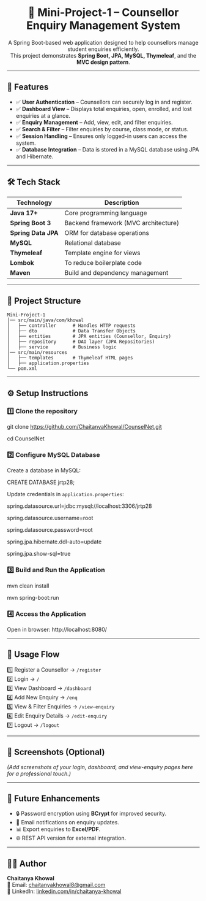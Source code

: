 <h1 align="center">📌 Mini-Project-1 – Counsellor Enquiry Management System</h1>

<p align="center">
A Spring Boot-based web application designed to help counsellors manage student enquiries efficiently.<br>
This project demonstrates <b>Spring Boot, JPA, MySQL, Thymeleaf</b>, and the <b>MVC design pattern</b>.
</p>

---

<h2>🚀 Features</h2>

- ✅ **User Authentication** – Counsellors can securely log in and register.  
- ✅ **Dashboard View** – Displays total enquiries, open, enrolled, and lost enquiries at a glance.  
- ✅ **Enquiry Management** – Add, view, edit, and filter enquiries.  
- ✅ **Search & Filter** – Filter enquiries by course, class mode, or status.  
- ✅ **Session Handling** – Ensures only logged-in users can access the system.  
- ✅ **Database Integration** – Data is stored in a MySQL database using JPA and Hibernate.  

---

<h2>🛠️ Tech Stack</h2>

| Technology          | Description                          |
|---------------------|--------------------------------------|
| **Java 17+**        | Core programming language            |
| **Spring Boot 3**   | Backend framework (MVC architecture) |
| **Spring Data JPA** | ORM for database operations          |
| **MySQL**           | Relational database                  |
| **Thymeleaf**       | Template engine for views            |
| **Lombok**          | To reduce boilerplate code           |
| **Maven**           | Build and dependency management      |

---

<h2>📂 Project Structure</h2>


```
Mini-Project-1
│── src/main/java/com/khowal
│   ├── controller      # Handles HTTP requests
│   ├── dto             # Data Transfer Objects
│   ├── entities        # JPA entities (Counsellor, Enquiry)
│   ├── repository      # DAO layer (JPA Repositories)
│   ├── service         # Business logic
│── src/main/resources
│   ├── templates       # Thymeleaf HTML pages
│   ├── application.properties
└── pom.xml
```
---

<h2>⚙️ Setup Instructions</h2>

### 1️⃣ Clone the repository
git clone https://github.com/ChaitanyaKhowal/CounselNet.git

cd CounselNet

### 2️⃣ Configure MySQL Database

Create a database in MySQL:

CREATE DATABASE jrtp28;

Update credentials in `application.properties`:

spring.datasource.url=jdbc:mysql://localhost:3306/jrtp28

spring.datasource.username=root

spring.datasource.password=root

spring.jpa.hibernate.ddl-auto=update

spring.jpa.show-sql=true

### 3️⃣ Build and Run the Application

mvn clean install

mvn spring-boot:run

### 4️⃣ Access the Application

Open in browser: http://localhost:8080/

---

<h2>📌 Usage Flow</h2>

1️⃣ Register a Counsellor → `/register`  
2️⃣ Login → `/`  
3️⃣ View Dashboard → `/dashboard`  
4️⃣ Add New Enquiry → `/enq`  
5️⃣ View & Filter Enquiries → `/view-enquiry`  
6️⃣ Edit Enquiry Details → `/edit-enquiry`  
7️⃣ Logout → `/logout`  

---

<h2>📸 Screenshots (Optional)</h2>

*(Add screenshots of your login, dashboard, and view-enquiry pages here for a professional touch.)*

---

<h2>🚧 Future Enhancements</h2>

- 🔒 Password encryption using **BCrypt** for improved security.  
- 📩 Email notifications on enquiry updates.  
- 📊 Export enquiries to **Excel/PDF**.  
- 🌐 REST API version for external integration.  

---

<h2>👨‍💻 Author</h2>

**Chaitanya Khowal**  
📧 Email: [chaitanyakhowal8@gmail.com](mailto:chaitanyakhowal8@gmail.com)  
🔗 LinkedIn: [linkedin.com/in/chaitanya-khowal](https://linkedin.com/in/chaitanya-khowal)
